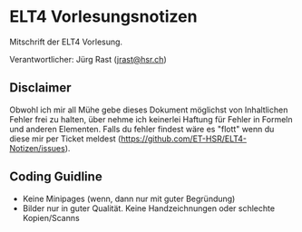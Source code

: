 # ELT4 Vorlesungsnotizen
Mitschrift der ELT4 Vorlesung.

Verantwortlicher: Jürg Rast (jrast@hsr.ch)

## Disclaimer
Obwohl ich mir all Mühe gebe dieses Dokument möglichst von Inhaltlichen Fehler frei zu halten, über nehme ich keinerlei Haftung für Fehler in Formeln und anderen Elementen. Falls du fehler findest wäre es "flott" wenn du diese mir per Ticket meldest (https://github.com/ET-HSR/ELT4-Notizen/issues).

## Coding Guidline
 * Keine Minipages (wenn, dann nur mit guter Begründung)
 * Bilder nur in guter Qualität. Keine Handzeichnungen oder schlechte Kopien/Scanns